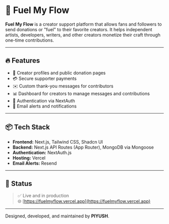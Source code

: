 # 🚀 Fuel My Flow

**Fuel My Flow** is a creator support platform that allows fans and followers to send donations or "fuel" to their favorite creators. It helps independent artists, developers, writers, and other creators monetize their craft through one-time contributions.

---

## 🔥 Features

- 👤 Creator profiles and public donation pages  
- 💳 Secure supporter payments  
- ✉️ Custom thank-you messages for contributors  
- 📊 Dashboard for creators to manage messages and contributions  
- 🔐 Authentication via NextAuth   
- 📨 Email alerts and notifications  

---

## 📦 Tech Stack

- **Frontend:** Next.js, Tailwind CSS, Shadcn UI  
- **Backend:** Next.js API Routes (App Router), MongoDB via Mongoose  
- **Authentication:** NextAuth.js 
- **Hosting:** Vercel  
- **Email Alerts:** Resend  

---


## 📍 Status

> ✅ Live and in production  
> 🌐 [https://fuelmyflow.vercel.app](https://fuelmyflow.vercel.app)  

---


Designed, developed, and maintained by **PIYUSH**.
